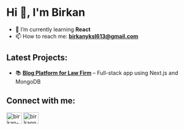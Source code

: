 # Hi 👋, I'm Birkan

- 🌱 I’m currently learning **React**
- 📫 How to reach me: **birkanyksl613@gmail.com**

## Latest Projects:   
- 📚 **[Blog Platform for Law Firm](https://kypartners.av.tr)** – Full-stack app using Next.js and MongoDB  

## Connect with me:

[<img src="https://raw.githubusercontent.com/rahuldkjain/github-profile-readme-generator/master/src/images/icons/Social/linked-in-alt.svg" alt="birkan-yuksel" height="30" width="40" />](https://linkedin.com/in/birkan-yuksel)
[<img src="https://raw.githubusercontent.com/rahuldkjain/github-profile-readme-generator/master/src/images/icons/Social/instagram.svg" alt="birkann_" height="30" width="40" />](https://instagram.com/birkann_)


 

